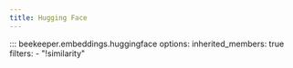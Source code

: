 ```yaml
---
title: Hugging Face
---
```


::: beekeeper.embeddings.huggingface
    options:
        inherited_members: true
        filters:
        - "!similarity"